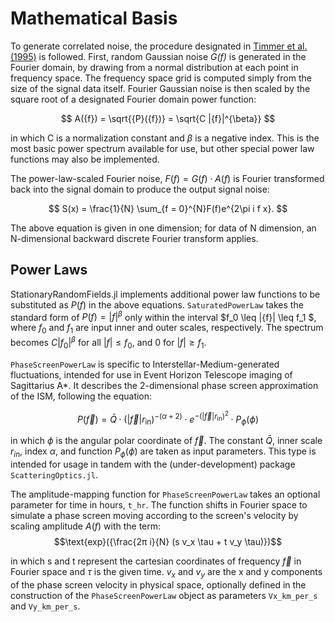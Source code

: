 # Mathematical Basis

To generate correlated noise, the procedure designated in [Timmer et al. (1995)](https://ui.adsabs.harvard.edu/abs/1995A%26A...300..707T/abstract) is followed. First, random Gaussian noise *G(f)* is generated in the Fourier domain, by drawing from a normal distribution at each point in frequency space. The frequency space grid is computed simply from the size of the signal data itself. Fourier Gaussian noise is then scaled by the square root of a designated Fourier domain power function: 

$$ A({f}) = \sqrt{{P}({f})} = \sqrt{C |{f}|^{\beta}} $$

in which C is a normalization constant and $\beta$ is a negative index. This is the most basic power spectrum available for use, but other special power law functions may also be implemented.

The power-law-scaled Fourier noise, ${F}({f}) = {G}({f}) \cdot {A}({f})$ is Fourier transformed back into the signal domain to produce the output signal noise:

$$
    S(x) = \frac{1}{N} \sum_{f = 0}^{N}F(f)e^{2\pi i f x}.
$$

The above equation is given in one dimension; for data of N dimension, an N-dimensional backward discrete Fourier transform applies.

## Power Laws

StationaryRandomFields.jl implements additional power law functions to be substituted as $P(f)$ in the above equations. `SaturatedPowerLaw` takes the standard form of $P(f)=|{f}|^{\beta}$ only within the interval $f_0 \leq |{f}| \leq f_1 $, where $f_0$ and $f_1$ are input inner and outer scales, respectively. The spectrum becomes $C |{f_0}|^{\beta}$ for all $|{f}|\leq f_0$, and $0$ for $|{f}|\geq f_1$.

`PhaseScreenPowerLaw` is specific to Interstellar-Medium-generated fluctuations, intended for use in Event Horizon Telescope imaging of Sagittarius A*. It describes the 2-dimensional phase screen approximation of the ISM, following the equation:

$$ P(\vec{f} ) = \bar{Q} \cdot (|\vec{f}| r_{\text{in}})^{-(\alpha + 2)} \cdot e^{-(|\vec{f}| r_{\text{in}})^2} \cdot P_{\phi}(\phi)$$

in which $\phi$ is the angular polar coordinate of $\vec{f}$. The constant $\bar{Q}$, inner scale $r_{in}$, index $\alpha$, and function $P_{\phi}(\phi)$ are taken as input parameters. This type is intended for usage in tandem with the (under-development) package `ScatteringOptics.jl`.

The amplitude-mapping function for `PhaseScreenPowerLaw` takes an optional parameter for time in hours, `t_hr`. The function shifts in Fourier space to simulate a phase screen moving according to the screen's velocity by scaling amplitude $A(f)$ with the term:
$$\text{exp}({\frac{2π i}{N} (s v_x \tau + t v_y \tau)})$$

in which s and t represent the cartesian coordinates of frequency $\vec{f}$ in Fourier space and $\tau$ is the given time. $v_x$ and $v_y$ are the x and y components of the phase screen velocity in physical space, optionally defined in the construction of the `PhaseScreenPowerLaw` object as parameters `Vx_km_per_s` and `Vy_km_per_s`.
